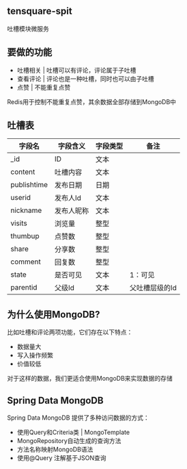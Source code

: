 ## tensquare-spit

吐槽模块微服务


## 要做的功能

- 吐槽相关 | 吐槽可以有评论，评论属于子吐槽
- 查看评论 | 评论也是一种吐槽，同时也可以由子吐槽
- 点赞 | 不能重复点赞


Redis用于控制不能重复点赞，其余数据全部存储到MongoDB中

## 吐槽表

|字段名|字段含义| 字段类型 | 备注|
| --- |  --- | --- | --- |
|_id|ID|文本|
|content|吐槽内容|文本|
|publishtime|发布日期|日期|
|userid|发布人Id|文本|
|nickname|发布人昵称|文本|
|visits|浏览量|整型|
|thumbup|点赞数|整型|
|share|分享数|整型|
|comment|回复数|整型|
|state|是否可见|文本| 1：可见|
|parentid|父级Id|文本| 父吐槽层级的Id


## 为什么使用MongoDB?

比如吐槽和评论两项功能，它们存在以下特点：

- 数据量大
- 写入操作频繁
- 价值较低

对于这样的数据，我们更适合使用MongoDB来实现数据的存储
## Spring Data MongoDB

Spring Data MongoDB 提供了多种访问数据的方式： 
- 使用Query和Criteria类 | MongoTemplate
- MongoRepository自动生成的查询方法
- 方法名称映射MongoDB语法
- 使用@Query 注解基于JSON查询

